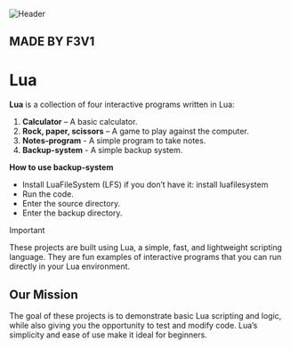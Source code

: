 ![Header](https://images.pexels.com/photos/6985001/pexels-photo-6985001.jpeg?auto=compress&cs=tinysrgb&w=1260&h=750&dpr=1)

## MADE BY F3V1 ##

# Lua

**Lua** is a collection of four interactive programs written in Lua:  
1. **Calculator** – A basic calculator.
2. **Rock, paper, scissors** – A game to play against the computer.
3. **Notes-program** - A simple program to take notes.
4. **Backup-system** - A simple backup system.

**How to use backup-system**
- Install LuaFileSystem (LFS) if you don’t have it: install luafilesystem
- Run the code.
- Enter the source directory.
- Enter the backup directory.

> [!IMPORTANT]
> These projects are built using Lua, a simple, fast, and lightweight scripting language. They are fun examples of interactive programs that you can run directly in your Lua environment.

## Our Mission
The goal of these projects is to demonstrate basic Lua scripting and logic, while also giving you the opportunity to test and modify code. Lua’s simplicity and ease of use make it ideal for beginners.
